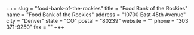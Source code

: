 +++
slug = "food-bank-of-the-rockies"
title = "Food Bank of the Rockies"
name = "Food Bank of the Rockies"
address = "10700 East 45th Avenue"
city = "Denver"
state = "CO"
postal = "80239"
website = ""
phone = "303 371-9250"
fax = ""
+++
